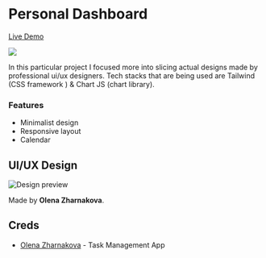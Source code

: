 # Personal Dashboard
[Live Demo](https://yusei07.github.io/admin-dashboard/)

<img src="assets/dashboard-vid.gif" width="auto" height="auto"/>

In this particular project I focused more into slicing actual designs made by professional ui/ux designers.
Tech stacks that are being used are Tailwind (CSS framework ) & Chart JS (chart library).

### Features
- Minimalist design
- Responsive layout
- Calendar

## UI/UX Design

![Design preview](https://cdn.dribbble.com/users/3962256/screenshots/16000794/media/fac5d0f3c0fbefd006bf0c4c59000dbe.png)

Made by <strong>Olena Zharnakova</strong>.

## Creds
- [Olena Zharnakova](https://dribbble.com/Heleesa) - Task Management App
